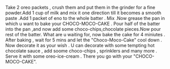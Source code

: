 Take 2 oreo packets , crush them and put them in the grinder for a fine powder.Add 1 cup of milk and mix it one direction till it becomes a smooth paste .Add 1 packet of eno to the whole batter . Mix .Now grease the pan in which u want to bake your CHOCO-MOCO-CAKE . Pour half of the batter into the pan ,and now add some choco-chips,chocolate pieces.Now pour rest of the batter.
What are u waiting for, now bake the cake for 4 miniutes . After baking , wait for 5 mins and let the "Choco-Moco-Cake" cool down . Now decorate it as your wish . U can decorate with some tempting hot chocolate sauce , add soome choco-chips , sprinklers and many more . Serve it with some oreo-ice-cream .
There you go with your "CHOCO-MOCO-CAKE".
 